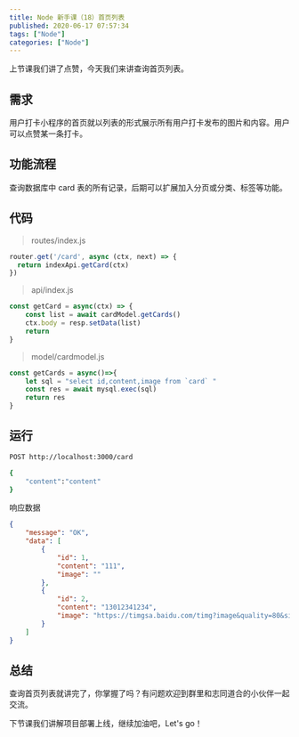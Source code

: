 ```yaml
---
title: Node 新手课（18）首页列表
published: 2020-06-17 07:57:34
tags: ["Node"]
categories: ["Node"]
---
```




上节课我们讲了点赞，今天我们来讲查询首页列表。

## 需求

用户打卡小程序的首页就以列表的形式展示所有用户打卡发布的图片和内容。用户可以点赞某一条打卡。

## 功能流程

查询数据库中 card 表的所有记录，后期可以扩展加入分页或分类、标签等功能。

## 代码

> routes/index.js

```js
router.get('/card', async (ctx, next) => {
  return indexApi.getCard(ctx)
})
```

> api/index.js

```js
const getCard = async(ctx) => {
    const list = await cardModel.getCards()
    ctx.body = resp.setData(list)
    return
}
```

> model/cardmodel.js

```js
const getCards = async()=>{
    let sql = "select id,content,image from `card` "
    const res = await mysql.exec(sql)
    return res
}
```

## 运行

```sh
POST http://localhost:3000/card

{
    "content":"content"
}
```

响应数据

```json
{
    "message": "OK",
    "data": [
        {
            "id": 1,
            "content": "111",
            "image": ""
        },
        {
            "id": 2,
            "content": "13012341234",
            "image": "https://timgsa.baidu.com/timg?image&quality=80&size=b9999_10000&sec=1593516228269&di=b24a61eb023e7b2d324c77921960d1f7&imgtype=0&src=http%3A%2F%2Fa3.att.hudong.com%2F14%2F75%2F01300000164186121366756803686.jpg"
        }
    ]
}
```

## 总结

查询首页列表就讲完了，你掌握了吗？有问题欢迎到群里和志同道合的小伙伴一起交流。

下节课我们讲解项目部署上线，继续加油吧，Let's go！
